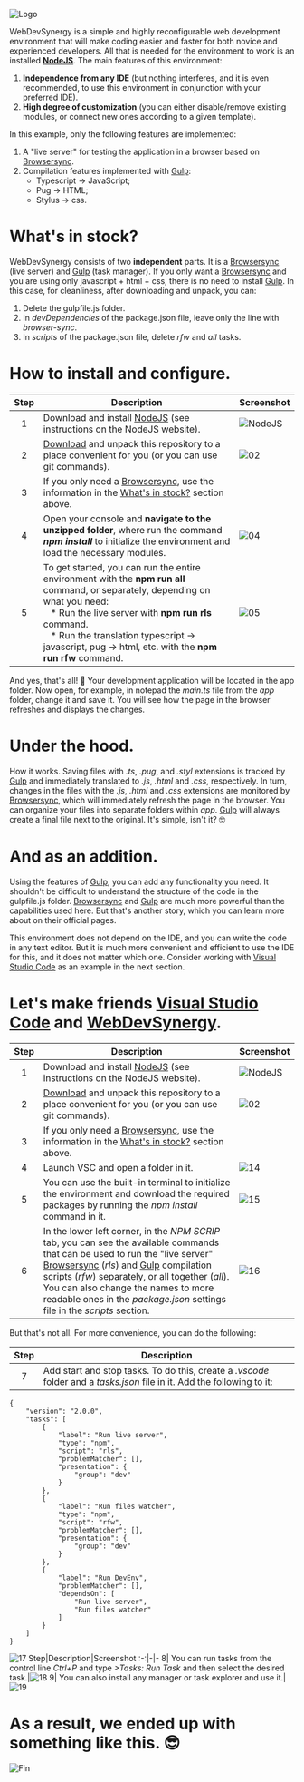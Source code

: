 ![Logo](https://user-images.githubusercontent.com/5076458/110127198-666fac00-7dd6-11eb-9822-ccc973f41ee6.png)

WebDevSynergy is a simple and highly reconfigurable web development environment that will make coding easier and faster for both novice and experienced developers. All that is needed for the environment to work is an installed [**NodeJS**](https://nodejs.org). The main features of this environment:
1. **Independence from any IDE** (but nothing interferes, and it is even recommended, to use this environment in conjunction with your preferred IDE).
2. **High degree of customization** (you can either disable/remove existing modules, or connect new ones according to a given template).

In this example, only the following features are implemented:
1. A "live server" for testing the application in a browser based on [Browsersync](https://www.browsersync.io/).
2. Compilation features implemented with [Gulp](https://gulpjs.com/):
   * Typescript -> JavaScript;
   * Pug -> HTML;
   * Stylus -> css.

# What's in stock?
WebDevSynergy consists of two **independent** parts. It is a [Browsersync](https://www.browsersync.io/) (live server) and [Gulp](https://gulpjs.com/) (task manager). If you only want a [Browsersync](https://www.browsersync.io/) and you are using only javascript + html + css, there is no need to install [Gulp](https://gulpjs.com/). In this case, for cleanliness, after downloading and unpack, you can:
1. Delete the gulpfile.js folder.
2. In _devDependencies_ of the package.json file, leave only the line with _browser-sync_.
3. In _scripts_ of the package.json file, delete _rfw_ and _all_ tasks.

# How to install and configure.
Step|Description|Screenshot
:-:|-|-
1| Download and install [NodeJS](https://nodejs.org/en/) (see instructions on the NodeJS website).| ![NodeJS](https://nodejs.org/static/images/logo-light.svg)
2| [Download](https://github.com/IPcorps/WebDevSynergy/archive/main.zip) and unpack this repository to a place convenient for you (or you can use git commands).|![02](https://user-images.githubusercontent.com/5076458/110133984-fa914180-7ddd-11eb-8e98-b14a93e539de.jpg)
3| If you only need a [Browsersync](https://www.browsersync.io/), use the information in the [What's in stock?](https://github.com/IPcorps/WebDevSynergy/blob/main/README.md#whats-in-stock) section above.
4| Open your console and **navigate to the unzipped folder**, where run the command  _**npm install**_ to initialize the environment and load the necessary modules.|![04](https://user-images.githubusercontent.com/5076458/110135037-1c3ef880-7ddf-11eb-9054-96694d3ed05b.jpg)
5| To get started, you can run the entire environment with the **npm run all** command, or separately, depending on what you need:<br>&nbsp;&nbsp;&nbsp;* Run the live server with **npm run rls** command.<br>&nbsp;&nbsp;&nbsp;* Run the translation typescript -> javascript, pug -> html, etc. with the **npm run rfw** command.|![05](https://user-images.githubusercontent.com/5076458/110136489-ccf9c780-7de0-11eb-8f44-238394d84fcd.jpg)

And yes, that's all! 🤠 Your development application will be located in the app folder. Now open, for example, in notepad the _main.ts_ file from the _app_ folder, change it and save it. You will see how the page in the browser refreshes and displays the changes.

# Under the hood.

 How it works. Saving files with _.ts_, _.pug_, and _.styl_ extensions is tracked by [Gulp](https://gulpjs.com/) and immediately translated to _.js_, _.​​html_ and _.css_, respectively. In turn, changes in the files with the _.js_, _.html_ and _.css_ extensions are monitored by [Browsersync](https://www.browsersync.io/), which will immediately refresh the page in the browser. You can organize your files into separate folders within _app_. [Gulp](https://gulpjs.com/) will always create a final file next to the original. It's simple, isn't it? 🤓

# And as an addition.

Using the features of [Gulp](https://gulpjs.com/), you can add any functionality you need. It shouldn't be difficult to understand the structure of the code in the gulpfile.js folder. [Browsersync](https://www.browsersync.io/) and [Gulp](https://gulpjs.com/) are much more powerful than the capabilities used here. But that's another story, which you can learn more about on their official pages.

This environment does not depend on the IDE, and you can write the code in any text editor. But it is much more convenient and efficient to use the IDE for this, and it does not matter which one. Consider working with [Visual Studio Code](https://code.visualstudio.com/) as an example in the next section.

# Let's make friends [Visual Studio Code](https://code.visualstudio.com/) and [WebDevSynergy](https://github.com/IPcorps/WebDevSynergy).
Step|Description|Screenshot
:-:|-|-
1| Download and install [NodeJS](https://nodejs.org/en/) (see instructions on the NodeJS website).| ![NodeJS](https://nodejs.org/static/images/logo-light.svg)
2| [Download](https://github.com/IPcorps/WebDevSynergy/archive/main.zip) and unpack this repository to a place convenient for you (or you can use git commands).|![02](https://user-images.githubusercontent.com/5076458/110133984-fa914180-7ddd-11eb-8e98-b14a93e539de.jpg)
3| If you only need a [Browsersync](https://www.browsersync.io/), use the information in the [What's in stock?](https://github.com/IPcorps/WebDevSynergy/blob/main/README.md#whats-in-stock) section above.
4| Launch VSC and open a folder in it.|![14](https://user-images.githubusercontent.com/5076458/110156516-1c97bd80-7df8-11eb-9602-70e8b44bc8bc.jpg)
5| You can use the built-in terminal to initialize the environment and download the required packages by running the _npm install_ command in it.|![15](https://user-images.githubusercontent.com/5076458/110157093-d858ed00-7df8-11eb-9920-d6671448655d.jpg)
6| In the lower left corner, in the _NPM SCRIP_ tab, you can see the available commands that can be used to run the "live server" [Browsersync](https://www.browsersync.io/) (_rls_) and [Gulp](https://gulpjs.com/) compilation scripts (_rfw_) separately, or all together (_all_). You can also change the names to more readable ones in the _package.json_ settings file in the _scripts_ section.|![16](https://user-images.githubusercontent.com/5076458/110157378-24a42d00-7df9-11eb-89c9-7ce0831c268d.jpg)

But that's not all. For more convenience, you can do the following:

Step|Description
:-:|-
7| Add start and stop tasks. To do this, create a _.vscode_ folder and a _tasks.json_ file in it. Add the following to it:
	{
		"version": "2.0.0",
		"tasks": [
			{
				"label": "Run live server",
				"type": "npm",
				"script": "rls",
				"problemMatcher": [],
				"presentation": {
					"group": "dev"
				}
			},
			{
				"label": "Run files watcher",
				"type": "npm",
				"script": "rfw",
				"problemMatcher": [],
				"presentation": {
					"group": "dev"
				}
			},
			{
				"label": "Run DevEnv",
				"problemMatcher": [],
				"dependsOn": [
					"Run live server",
					"Run files watcher"
				]
			}
		]
	}
![17](https://user-images.githubusercontent.com/5076458/110157688-8b294b00-7df9-11eb-9a0a-567974996d69.jpg)
Step|Description|Screenshot
:-:|-|-
8| You can run tasks from the control line _Ctrl+P_ and type _>Tasks: Run Task_ and then select the desired task.|![18](https://user-images.githubusercontent.com/5076458/110158846-f1fb3400-7dfa-11eb-807b-efd35758b9fc.gif)
9| You can also install any manager or task explorer and use it.|![19](https://user-images.githubusercontent.com/5076458/110159052-3ab2ed00-7dfb-11eb-9c2a-53c90e1eff1b.jpg)

# As a result, we ended up with something like this. 😎

![Fin](https://user-images.githubusercontent.com/5076458/110161930-1527e280-7dff-11eb-8e3a-f1573de6c26b.gif)